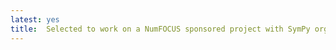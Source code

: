 ```yaml
---
latest: yes
title:  Selected to work on a NumFOCUS sponsored project with SymPy organization on Ordinary Differential Equation.
---
```

